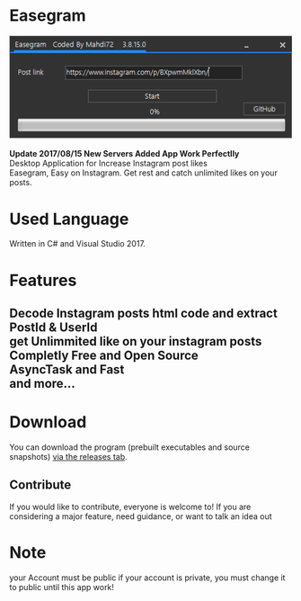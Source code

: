 # Easegram
![Optional Text](Screen.png)


<b>Update 2017/08/15 New Servers Added App Work Perfectlly</b>
<br>Desktop Application for Increase Instagram post likes<br>
Easegram, Easy on Instagram. Get rest and catch unlimited likes on your posts.<br>
# Used Language
Written in C# and Visual Studio 2017.

# Features
Decode Instagram posts html code and extract PostId & UserId<br>
get Unlimmited like on your instagram posts<br>
Completly Free and Open Source<br>
AsyncTask and Fast<br>
and more...<br>
-------------------
# Download
You can download the program (prebuilt executables and source snapshots) [via the releases tab](https://github.com/ghost1372/Easegram/releases).<br>

## Contribute

If you would like to contribute, everyone is welcome to! If you are considering a major feature, need guidance, 
or want to talk an idea out<br>
# Note
your Account must be public if your account is private, you must change it to public until this app work!<br>
